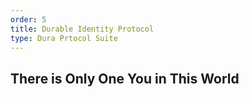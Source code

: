 ```yaml
---
order: 5
title: Durable Identity Protocol
type: Dura Prtocol Suite
---
```


## There is Only One You in This World

